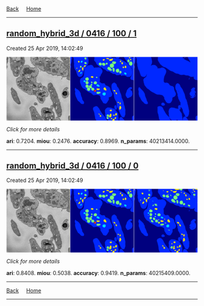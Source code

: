 
[Back](..)&nbsp;&nbsp;&nbsp;&nbsp;&nbsp;[Home](https://leapmanlab.github.io/snapshots)

---

<div class="summary"><a href="1"><h2>random_hybrid_3d / 0416 / 100 / 1</h2></a><p>Created 25 Apr 2019, 14:02:49
</p><a href="1"><img src="1/media/summary.png" align="center"></a><p>
<i>Click for more details</i>
</p></div>

**ari**: 0.7204. **miou**: 0.2476. **accuracy**: 0.8969. **n_params**: 40213414.0000. 

---

<div class="summary"><a href="0"><h2>random_hybrid_3d / 0416 / 100 / 0</h2></a><p>Created 25 Apr 2019, 14:02:49
</p><a href="0"><img src="0/media/summary.png" align="center"></a><p>
<i>Click for more details</i>
</p></div>

**ari**: 0.8408. **miou**: 0.5038. **accuracy**: 0.9419. **n_params**: 40215409.0000. 

---

[Back](..)&nbsp;&nbsp;&nbsp;&nbsp;&nbsp;[Home](https://leapmanlab.github.io/snapshots)

---